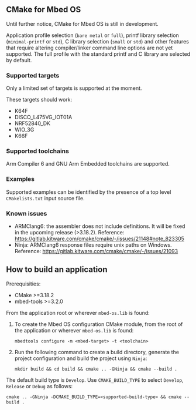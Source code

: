 ## CMake for Mbed OS

Until further notice, CMake for Mbed OS is still in development. 

Application profile selection (`bare metal` or `full`), printf library selection (`minimal-printf` or `std`), C library selection (`small` or `std`) and other features that require altering compiler/linker command line options are not yet supported.
The full profile with the standard printf and C library are selected by default.

### Supported targets

Only a limited set of targets is supported at the moment.

These targets should work:
- K64F 
- DISCO_L475VG_IOT01A 
- NRF52840_DK 
- WIO_3G
- K66F

### Supported toolchains

Arm Compiler 6 and GNU Arm Embedded toolchains are supported.

### Examples

Supported examples can be identified by the presence of a top level `CMakelists.txt` input source file. 

### Known issues

- ARMClang6: the assembler does not include definitions. It will be fixed in the upcoming release (>3.18.2). Reference: https://gitlab.kitware.com/cmake/cmake/-/issues/21148#note_823305
- Ninja: ARMClang6 response files require unix paths on Windows. Reference: https://gitlab.kitware.com/cmake/cmake/-/issues/21093

## How to build an application

Prerequisities:
- CMake >=3.18.2
- mbed-tools >=3.2.0

From the application root or wherever `mbed-os.lib` is found:
1. To create the Mbed OS configuration CMake module, from the root of the application or wherever `mbed-os.lib` is found: 

    ```
    mbedtools configure -m <mbed-target> -t <toolchain>
    ```

1. Run the following command to create a build directory, generate the project configuration and build the project using `Ninja`: 

    ```
    mkdir build && cd build && cmake .. -GNinja && cmake --build .
    ```

The default build type is `Develop`. Use `CMAKE_BUILD_TYPE` to select `Develop`, `Release` or `Debug` as follows: 

```
cmake .. -GNinja -DCMAKE_BUILD_TYPE=<supported-build-type> && cmake --build .
```
